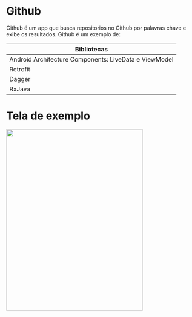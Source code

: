 # Github




Github é um app que busca repositorios no Github  por palavras chave e exibe os resultados.
Github é um exemplo de:

|Bibliotecas|
| ------ |
|Android Architecture Components: LiveData e ViewModel|
|Retrofit|
|Dagger|
|RxJava|

# Tela de exemplo
<img src="https://github.com/guilhermegrijo/Github/blob/master/GIF-190118_145927.gif"  width="360" height="480">
